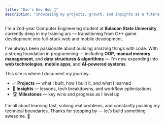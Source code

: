 ```yaml
---
title: "Dan’s Dev Hub 🚀"
description: "Showcasing my projects, growth, and insights as a future engineer."
---
```


I'm a 2nd-year Computer Engineering student at **Bulacan State University**, currently deep in my training arc — transitioning from C++ game development into full-stack web and mobile development.

I've always been passionate about building amazing things with code. With a strong foundation in programming — including **OOP**, **manual memory management**, and **data structures & algorithms** — I'm now expanding into **web technologies**, **mobile apps**, and **AI-powered systems**.

This site is where I document my journey:

- ✅ **Projects** — what I built, how I built it, and what I learned
- 🧠 **Insights** — lessons, tech breakdowns, and workflow optimizations
- 🏆 **Milestones** — key wins and progress as I level up

I'm all about learning fast, solving real problems, and constantly pushing my technical boundaries. Thanks for stopping by — let’s build something awesome. 🚀
